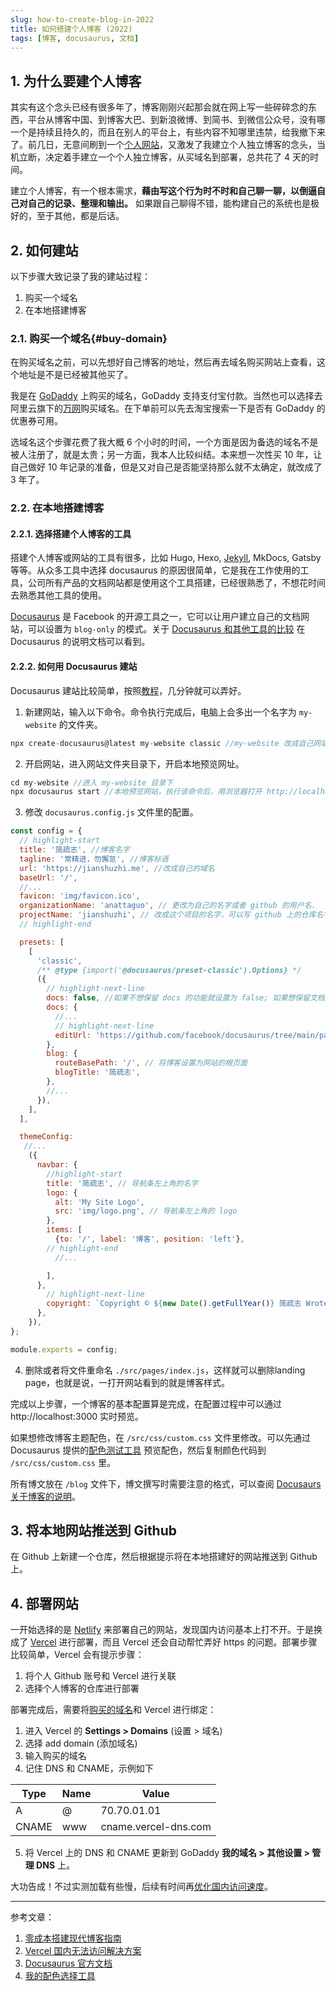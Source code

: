 ```yaml
---
slug: how-to-create-blog-in-2022
title: 如何搭建个人博客 (2022)
tags: [博客, docusaurus, 文档]
---
```



## 1. 为什么要建个人博客

其实有这个念头已经有很多年了，博客刚刚兴起那会就在网上写一些碎碎念的东西，平台从博客中国、到博客大巴、到新浪微博、到简书、到微信公众号，没有哪一个是持续且持久的，而且在别人的平台上，有些内容不知哪里违禁，给我撤下来了。前几日，无意间刷到一个[个人网站](https://www.bmpi.dev/)，又激发了我建立个人独立博客的念头，当机立断，决定着手建立一个个人独立博客，从买域名到部署，总共花了 4 天的时间。

建立个人博客，有一个根本需求，**藉由写这个行为时不时和自己聊一聊，以倒逼自己对自己的记录、整理和输出。** 如果跟自己聊得不错，能构建自己的系统也是极好的，至于其他，都是后话。



## 2. 如何建站

以下步骤大致记录了我的建站过程：

1. 购买一个域名
2. 在本地搭建博客

### 2.1. 购买一个域名{#buy-domain}

在购买域名之前，可以先想好自己博客的地址，然后再去域名购买网站上查看，这个地址是不是已经被其他买了。

我是在 [GoDaddy](https://godaddy.com/) 上购买的域名，GoDaddy 支持支付宝付款。当然也可以选择去阿里云旗下的[万网](https://wanwang.aliyun.com)购买域名。在下单前可以先去淘宝搜索一下是否有 GoDaddy 的优惠券可用。

选域名这个步骤花费了我大概 6 个小时的时间，一个方面是因为备选的域名不是被人注册了，就是太贵；另一方面，我本人比较纠结。本来想一次性买 10 年，让自己做好 10 年记录的准备，但是又对自己是否能坚持那么就不太确定，就改成了 3 年了。


### 2.2. 在本地搭建博客

#### 2.2.1. 选择搭建个人博客的工具

搭建个人博客或网站的工具有很多，比如 Hugo, Hexo, [Jekyll](/), MkDocs, Gatsby 等等。从众多工具中选择 docusaurus 的原因很简单，它是我在工作使用的工具，公司所有产品的文档网站都是使用这个工具搭建，已经很熟悉了，不想花时间去熟悉其他工具的使用。

[Docusaurus](https://docusaurus.io) 是 Facebook 的开源工具之一，它可以让用户建立自己的文档网站，可以设置为 `blog-only` 的模式。关于 [Docusaurus 和其他工具的比较](https://docusaurus.io/docs#comparison-with-other-tools) 在 Docusaurus 的说明文档可以看到。

#### 2.2.2. 如何用 Docusaurus 建站

Docusaurus 建站比较简单，按照[教程](https://docusaurus.io/docs#fast-track)，几分钟就可以弄好。

1. 新建网站，输入以下命令。命令执行完成后，电脑上会多出一个名字为 `my-website` 的文件夹。

```js
npx create-docusaurus@latest my-website classic //my-website 改成自己网站的名字
```

2. 开启网站，进入网站文件夹目录下，开启本地预览网址。
   
```js
cd my-website //进入 my-website 目录下
npx docusaurus start //本地预览网站，执行该命令后，用浏览器打开 http://localhost:3000 这个地址，可以预览网站
```

3. 修改 `docusaurus.config.js` 文件里的配置。

```js title="/docusaurus.config.js"
const config = {
  // highlight-start
  title: '简疏志', //博客名字
  tagline: '常精进，勿懈怠', //博客标语
  url: 'https://jianshuzhi.me', //改成自己的域名
  baseUrl: '/',
  //...
  favicon: 'img/favicon.ico', 
  organizationName: 'anattaguo', // 更改为自己的名字或者 github 的用户名.
  projectName: 'jianshuzhi', // 改成这个项目的名字，可以写 github 上的仓库名字
  // highlight-end

  presets: [
    [
      'classic',
      /** @type {import('@docusaurus/preset-classic').Options} */
      ({
        // highlight-next-line  
        docs: false, //如果不想保留 docs 的功能就设置为 false; 如果想保留文档的功能就删除这一行
        docs: {
          //...
          // highlight-next-line
          editUrl: 'https://github.com/facebook/docusaurus/tree/main/packages/create-docusaurus/templates/shared/', // 删除这一行，这是某个页面下的‘编辑本页面'功能
        },
        blog: {
          routeBasePath: '/', // 将博客设置为网站的根页面
          blogTitle: '简疏志',
        },
        //...
      }),
    ],
  ],

  themeConfig:
   //...
    ({
      navbar: {
        //highlight-start  
        title: '简疏志', // 导航条左上角的名字
        logo: {
          alt: 'My Site Logo',
          src: 'img/logo.png', // 导航条左上角的 logo
        },
        items: [
          {to: '/', label: '博客', position: 'left'}, 
        // highlight-end
          //...

        ],
      },
        // highlight-next-line
        copyright: `Copyright © ${new Date().getFullYear()} 简疏志 Wrote by Mengjun Guo Built with Docusaurus.`, // 页脚底部声明设置
      },
    }),
};

module.exports = config;
```

4. 删除或者将文件重命名 `./src/pages/index.js`，这样就可以删除landing page，也就是说，一打开网站看到的就是博客样式。

完成以上步骤，一个博客的基本配置算是完成，在配置过程中可以通过 http://localhost:3000 实时预览。

如果想修改博客主题配色，在 `/src/css/custom.css` 文件里修改。可以先通过 Docusaurus 提供的[配色测试工具]( https://docusaurus.io/docs/next/styling-layout#styling-your-site-with-infima) 预览配色，然后复制颜色代码到 `/src/css/custom.css` 里。

所有博文放在 `/blog` 文件下，博文撰写时需要注意的格式，可以查阅 [Docusaurs 关于博客的说明](https://docusaurus.io/docs/next/blog#adding-posts)。


## 3. 将本地网站推送到 Github

在 Github 上新建一个仓库，然后根据提示将在本地搭建好的网站推送到 Github 上。


## 4. 部署网站

一开始选择的是 [Netlify](https://www.netlify.com/) 来部署自己的网站，发现国内访问基本上打不开。于是换成了 [Vercel](https://vercel.com/) 进行部署，而且 Vercel 还会自动帮忙弄好 https 的问题。部署步骤比较简单，Vercel 会有提示步骤：

1. 将个人 Github 账号和 Vercel 进行关联
2. 选择个人博客的仓库进行部署

部署完成后，需要将[购买的域名](#buy-domain)和 Vercel 进行绑定：
1. 进入 Vercel 的 **Settings > Domains** (设置 > 域名)
2. 选择 add domain (添加域名)
3. 输入购买的域名
4. 记住 DNS 和  CNAME，示例如下

|Type| Name| Value|
|--|--|--|
|A | @ | 70.70.01.01|
|CNAME|www| cname.vercel-dns.com|

5. 将 Vercel 上的 DNS 和 CNAME 更新到 GoDaddy **我的域名 > 其他设置 > 管理 DNS** 上。

大功告成！不过实测加载有些慢，后续有时间再[优化国内访问速度](https://yqc.im/vercel-unable-access-to-the-solution-in-china/)。

---
参考文章：

1. [零成本搭建现代博客指南](https://www.bmpi.dev/series/%e9%9b%b6%e6%88%90%e6%9c%ac%e6%90%ad%e5%bb%ba%e7%8e%b0%e4%bb%a3%e5%8d%9a%e5%ae%a2%e6%8c%87%e5%8d%97)
2. [Vercel 国内无法访问解决方案](https://yqc.im/vercel-unable-access-to-the-solution-in-china/)
3. [Docusaurus 官方文档](https://docusaurus.io/docs)
4. [我的配色选择工具](https://htmlcolorcodes.com/colors/)